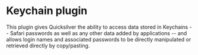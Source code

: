 # Keychain plugin

This plugin gives Quicksilver the ability to access data stored in Keychains -- Safari passwords as well as any other data added by applications -- and allows login names and associated passwords to be directly manipulated or retrieved directly by copy/pasting.